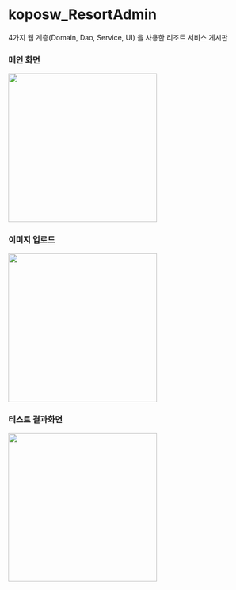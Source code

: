 # koposw_ResortAdmin
4가지 웹 계층(Domain, Dao, Service, UI) 을 사용한 리조트 서비스 게시판

### 메인 화면
<img src="https://user-images.githubusercontent.com/95400620/183031611-ae58934f-6e0c-4e33-9558-1e36b315a832.png" width="300px">

### 이미지 업로드
<img src="https://user-images.githubusercontent.com/95400620/183033488-2de6501a-990a-4b6c-bc8f-9474f786e638.png" width="300px">

### 테스트 결과화면
<img src="https://user-images.githubusercontent.com/95400620/183033676-9f1ce19f-57c5-49ba-96f8-cf6db4565cba.png" width="300px">
